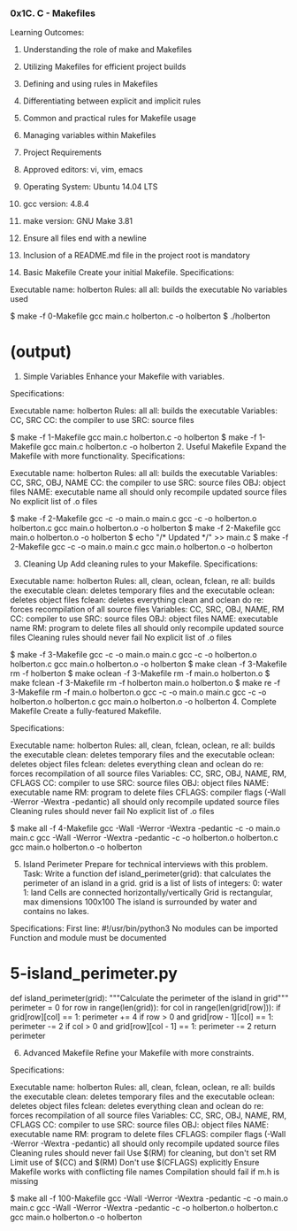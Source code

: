 ### 0x1C. C - Makefiles

Learning Outcomes:
1. Understanding the role of make and Makefiles
2. Utilizing Makefiles for efficient project builds
3. Defining and using rules in Makefiles
4. Differentiating between explicit and implicit rules
5. Common and practical rules for Makefile usage
6. Managing variables within Makefiles
7. Project Requirements
8. Approved editors: vi, vim, emacs
9. Operating System: Ubuntu 14.04 LTS
10. gcc version: 4.8.4
11. make version: GNU Make 3.81
12. Ensure all files end with a newline
13. Inclusion of a README.md file in the project root is mandatory


0. Basic Makefile
Create your initial Makefile.
Specifications:

Executable name: holberton
Rules: all
		all: builds the executable
No variables used

$ make -f 0-Makefile
gcc main.c holberton.c -o holberton
$ ./holberton


# (output)
1. Simple Variables
Enhance your Makefile with variables.

Specifications:

Executable name: holberton
Rules: all
all: builds the executable
Variables: CC, SRC
		CC: the compiler to use
		SRC: source files


$ make -f 1-Makefile
gcc main.c holberton.c -o holberton
$ make -f 1-Makefile
gcc main.c holberton.c -o holberton
2. Useful Makefile
Expand the Makefile with more functionality.
Specifications:

Executable name: holberton
Rules: all
		all: builds the executable
Variables: CC, SRC, OBJ, NAME
		CC: the compiler to use
		SRC: source files
		OBJ: object files
		NAME: executable name
all should only recompile updated source files
No explicit list of .o files

$ make -f 2-Makefile
gcc -c -o main.o main.c
gcc -c -o holberton.o holberton.c
gcc main.o holberton.o -o holberton
$ make -f 2-Makefile
gcc main.o holberton.o -o holberton
$ echo "/* Updated */" >> main.c
$ make -f 2-Makefile
gcc -c -o main.o main.c
gcc main.o holberton.o -o holberton


3. Cleaning Up
Add cleaning rules to your Makefile.
Specifications:

Executable name: holberton
Rules: all, clean, oclean, fclean, re
		all: builds the executable
		clean: deletes temporary files and the executable
		oclean: deletes object files
		fclean: deletes everything clean and oclean do
		re: forces recompilation of all source files
Variables: CC, SRC, OBJ, NAME, RM
		CC: compiler to use
		SRC: source files
		OBJ: object files
		NAME: executable name
		RM: program to delete files
all should only recompile updated source files
Cleaning rules should never fail
No explicit list of .o files

$ make -f 3-Makefile
gcc -c -o main.o main.c
gcc -c -o holberton.o holberton.c
gcc main.o holberton.o -o holberton
$ make clean -f 3-Makefile
rm -f holberton
$ make oclean -f 3-Makefile
rm -f main.o holberton.o
$ make fclean -f 3-Makefile
rm -f holberton main.o holberton.o
$ make re -f 3-Makefile
rm -f main.o holberton.o
gcc -c -o main.o main.c
gcc -c -o holberton.o holberton.c
gcc main.o holberton.o -o holberton
4. Complete Makefile
Create a fully-featured Makefile.


Specifications:

Executable name: holberton
Rules: all, clean, fclean, oclean, re
		all: builds the executable
		clean: deletes temporary files and the executable
		oclean: deletes object files
		fclean: deletes everything clean and oclean do
		re: forces recompilation of all source files
Variables: CC, SRC, OBJ, NAME, RM, CFLAGS
		CC: compiler to use
		SRC: source files
		OBJ: object files
		NAME: executable name
		RM: program to delete files
		CFLAGS: compiler flags (-Wall -Werror -Wextra -pedantic)
all should only recompile updated source files
Cleaning rules should never fail
No explicit list of .o files

$ make all -f 4-Makefile
gcc -Wall -Werror -Wextra -pedantic -c -o main.o main.c
gcc -Wall -Werror -Wextra -pedantic -c -o holberton.o holberton.c
gcc main.o holberton.o -o holberton


5. Island Perimeter
Prepare for technical interviews with this problem.
Task: Write a function def island_perimeter(grid): that calculates the perimeter of an island in a grid.
grid is a list of lists of integers:
	0: water
	1: land
	Cells are connected horizontally/vertically
	Grid is rectangular, max dimensions 100x100
The island is surrounded by water and contains no lakes.

Specifications:
First line: #!/usr/bin/python3
No modules can be imported
Function and module must be documented

# 5-island_perimeter.py
def island_perimeter(grid):
    """Calculate the perimeter of the island in grid"""
    perimeter = 0
    for row in range(len(grid)):
        for col in range(len(grid[row])):
            if grid[row][col] == 1:
                perimeter += 4
                if row > 0 and grid[row - 1][col] == 1:
                    perimeter -= 2
                if col > 0 and grid[row][col - 1] == 1:
                    perimeter -= 2
    return perimeter


6. Advanced Makefile
Refine your Makefile with more constraints.

Specifications:

Executable name: holberton
Rules: all, clean, fclean, oclean, re
		all: builds the executable
		clean: deletes temporary files and the executable
		oclean: deletes object files
		fclean: deletes everything clean and oclean do
		re: forces recompilation of all source files
Variables: CC, SRC, OBJ, NAME, RM, CFLAGS
		CC: compiler to use
		SRC: source files
		OBJ: object files
		NAME: executable name
		RM: program to delete files
		CFLAGS: compiler flags (-Wall -Werror -Wextra -pedantic)
all should only recompile updated source files
Cleaning rules should never fail
Use $(RM) for cleaning, but don't set RM
Limit use of $(CC) and $(RM)
Don't use $(CFLAGS) explicitly
Ensure Makefile works with conflicting file names
Compilation should fail if m.h is missing

$ make all -f 100-Makefile
gcc -Wall -Werror -Wextra -pedantic -c -o main.o main.c
gcc -Wall -Werror -Wextra -pedantic -c -o holberton.o holberton.c
gcc main.o holberton.o -o holberton
